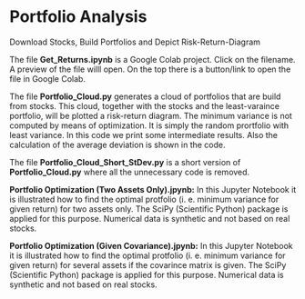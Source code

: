 # Portfolio Analysis
Download Stocks, Build Portfolios and Depict Risk-Return-Diagram

The file **Get_Returns.ipynb** is a Google Colab project. 
Click on the filename. A preview of the file willl open. On the top there is a button/link to open the file in Google Colab.

The file **Portfolio_Cloud.py** generates a cloud of portfolios that are build from stocks. This cloud, together with the stocks and the least-varaince portfolio, will be plotted
a risk-return diagram. The minimum variance is not computed by means of optimization. It is simply the random prortfolio with least variance. In this code we print some intermediate results. Also the calculation of the average deviation is shown in the code.

The file **Portfolio_Cloud_Short_StDev.py** is a short version of **Portfolio_Cloud.py** where all the unnecessary code is removed.

**Portfolio Optimization (Two Assets Only).jpynb:** In this Jupyter Notebook it is illustrated how to find the optimal protfolio (i. e. minimum variance for given return) for two assets only. The SciPy (Scientific Python) package is applied for this purpose. Numerical data is synthetic and not based on real stocks.

**Portfolio Optimization (Given Covariance).jpynb:** In this Jupyter Notebook it is illustrated how to find the optimal protfolio (i. e. minimum variance for given return) for several assets if the covarince matrix is given. The SciPy (Scientific Python) package is applied for this purpose. Numerical data is synthetic and not based on real stocks.
